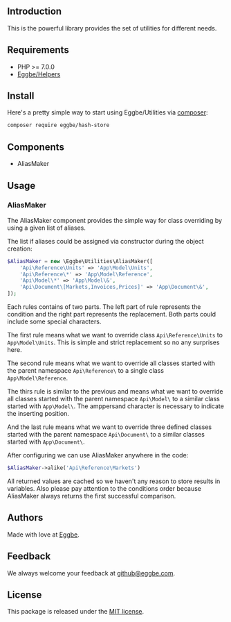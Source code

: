 ## Introduction
This is the powerful library provides the set of utilities for different needs.       


## Requirements
* PHP >= 7.0.0
* [Eggbe/Helpers](https://github.com/eggbe/helpers)

## Install
Here's a pretty simple way to start using Eggbe/Utilities via [composer](http://getcomposer.org):

```bash
composer require eggbe/hash-store
```

## Components
* AliasMaker

## Usage

### AliasMaker
The AliasMaker component provides the simple way for class overriding by using a given list of aliases.

The list if aliases could be assigned via constructor during the object creation:   

```php
$AliasMaker = new \Eggbe\Utilities\AliasMaker([
	'Api\Reference\Units' => 'App\Model\Units',
	'Api\Reference\*' => 'App\Model\Reference',
	'Api\Model\*' => 'App\Model\&',
	'Api\Document\[Markets,Invoices,Prices]' => 'App\Document\&',
]);
```

Each rules contains of two parts. The left part of rule represents the condition and the right part represents the replacement. 
Both parts could include some special characters.

The first rule means what we want to override class ```Api\Reference\Units``` to ```App\Model\Units```. 
This is simple and strict replacement so no any surprises here.  

The second rule means what we want to override all classes started with the parent namespace ```Api\Reference\``` 
to a single class ```App\Model\Reference```. 

The thirs rule is similar to the previous and means what we want to override all classes started with the parent namespace ```Api\Model\``` 
to a similar class started with ```App\Model\```. The amppersand character is necessary to indicate the inserting position. 

And the last rule means what we want to override three defined classes started with the parent namespace ```Api\Document\``` 
to a similar classes started with ```App\Document\```. 

After configuring we can use AliasMaker anywhere in the code:

```php
$AliasMaker->alike('Api\Reference\Markets')
```

All returned values are cached so we haven't any reason to store results in variables. Also please pay attention to the conditions order 
because AliasMaker always returns the first successful comparison.

## Authors
Made with love at [Eggbe](http://eggbe.com).


## Feedback 
We always welcome your feedback at [github@eggbe.com](mailto:github@eggbe.com).


## License
This package is released under the [MIT license](https://github.com/eggbe/hash-store/blob/master/LICENSE).
